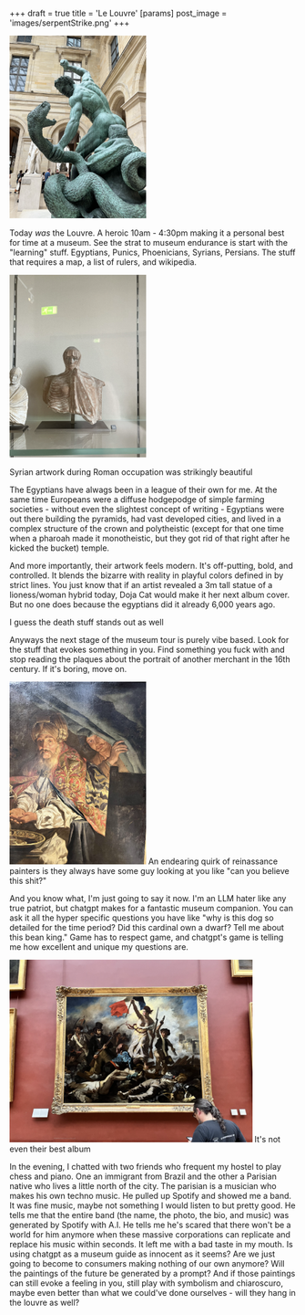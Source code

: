 +++
draft = true
title = 'Le Louvre'
[params]
    post_image = 'images/serpentStrike.png'
+++

<img src="serpentStrike.png" alt="wranglin'" style="height: 20rem;">

Today *was* the Louvre. A heroic 10am - 4:30pm making it a personal best for time at a museum. See the strat to museum endurance is start with the "learning" stuff. Egyptians, Punics, Phoenicians, Syrians, Persians. The stuff that requires a map, a list of rulers, and wikipedia.

<img src="syrianSculpture.png" alt="wranglin'" style="height: 20rem;">

Syrian artwork during Roman occupation was strikingly beautiful

The Egyptians have alwags been in a league of their own for me. At the same time Europeans were a diffuse hodgepodge of simple farming societies - without even the slightest concept of writing - Egyptians were out there building the pyramids, had vast developed cities, and lived in a complex structure of the crown and polytheistic (except for that one time when a pharoah made it monotheistic, but they got rid of that right after he kicked the bucket) temple.

And more importantly, their artwork feels modern. It's off-putting, bold, and controlled. It blends the bizarre with reality in playful colors defined in by strict lines. You just know that if an artist revealed a 3m tall statue of a lioness/woman hybrid today, Doja Cat would make it her next album cover. But no one does because the egyptians did it already 6,000 years ago.

I guess the death stuff stands out as well

Anyways the next stage of the museum tour is purely vibe based. Look for the stuff that evokes something in you. Find something you fuck with and stop reading the plaques about the portrait of another merchant in the 16th century. If it's boring, move on. 

<img src="theLook.png" alt="can you believe this?" style="height: 20rem;">
An endearing quirk of reinassance painters is they always have some guy looking at you like "can you believe this shit?"

And you know what, I'm just going to say it now. I'm an LLM hater like any true patriot, but chatgpt makes for a fantastic museum companion. You can ask it all the hyper specific questions you have like "why is this dog so detailed for the time period? Did this cardinal own a dwarf? Tell me about this bean king." Game has to respect game, and chatgpt's game is telling me how excellent and unique my questions are.

<img src="coldplay.png" alt="your childhood albums are on display" style="height: 20rem;">
It's not even their best album

In the evening, I chatted with two friends who frequent my hostel to play chess and piano. One an immigrant from Brazil and the other a Parisian native who lives a little north of the city. The parisian is a musician who makes his own techno music. He pulled up Spotify and showed me a band. It was fine music, maybe not something I would listen to but pretty good. He tells me that the entire band (the name, the photo, the bio, and music) was generated by Spotify with A.I. He tells me he's scared that there won't be a world for him anymore when these massive corporations can replicate and replace his music within seconds. It left me with a bad taste in my mouth. Is using chatgpt as a museum guide as innocent as it seems? Are we just going to become to consumers making nothing of our own anymore? Will the paintings of the future be generated by a prompt? And if those paintings can still evoke a feeling in you, still play with symbolism and chiaroscuro, maybe even better than what we could've done ourselves - will they hang in the louvre as well?
